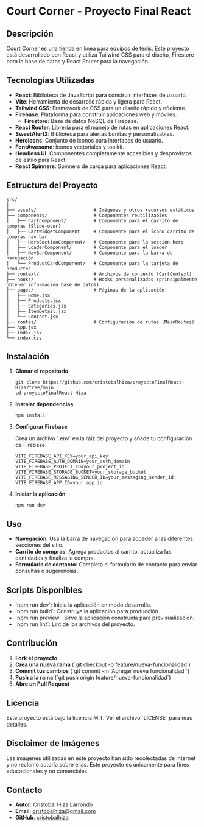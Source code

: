 # Court Corner - Proyecto Final React

## Descripción

Court Corner es una tienda en línea para equipos de tenis. Este proyecto está desarrollado con React y utiliza Tailwind CSS para el diseño, Firestore para la base de datos y React Router para la navegación.

## Tecnologías Utilizadas

- **React**: Biblioteca de JavaScript para construir interfaces de usuario.
- **Vite**: Herramienta de desarrollo rápida y ligera para React.
- **Tailwind CSS**: Framework de CSS para un diseño rápido y eficiente.
- **Firebase**: Plataforma para construir aplicaciones web y móviles.
  - **Firestore**: Base de datos NoSQL de Firebase.
- **React Router**: Librería para el manejo de rutas en aplicaciones React.
- **SweetAlert2**: Biblioteca para alertas bonitas y personalizables.
- **Heroicons**: Conjunto de iconos para interfaces de usuario.
- **FontAwesome**: Iconos vectoriales y toolkit.
- **Headless UI**: Componentes completamente accesibles y desprovistos de estilo para React.
- **React Spinners**: Spinners de carga para aplicaciones React.

## Estructura del Proyecto

```
src/
│
├── assets/                     # Imágenes y otros recursos estáticos
├── components/                 # Componentes reutilizables
│   ├── CartComponent/          # Componente para el carrito de compras (Slide-over)
│   ├── CartWidgetComponent     # Componente para el ícono carrito de compras nav bar
│   ├── HeroSectionComponent/   # Componente para la sección hero 
│   ├── LoaderComponent/        # Componente para el loader
│   ├── NavBarComponent/        # Componente para la barra de navegación
│   └── ProductCardComponent/   # Componente para la tarjeta de productos
├── context/                    # Archivos de contexto (CartContext)
├── hooks/                      # Hooks personalizados (principalmente obtener información base de datos)
├── pages/                      # Páginas de la aplicación
│   ├── Home.jsx
│   ├── Products.jsx
│   ├── Categories.jsx
│   ├── ItemDetail.jsx
│   └── Contact.jsx
├── routes/                     # Configuración de rutas (MainRoutes)
├── App.jsx
├── index.jsx
└── index.css
```

## Instalación

1. **Clonar el repositorio**

   ```
   git clone https://github.com/cristobalhiza/proyectoFinalReact-Hiza/tree/main
   cd proyectoFinalReact-Hiza
   ```

2. **Instalar dependencias**

   ```
   npm install
   ```

3. **Configurar Firebase**

   Crea un archivo \`.env\` en la raíz del proyecto y añade tu configuración de Firebase:

   ```
   VITE_FIREBASE_API_KEY=your_api_key
   VITE_FIREBASE_AUTH_DOMAIN=your_auth_domain
   VITE_FIREBASE_PROJECT_ID=your_project_id
   VITE_FIREBASE_STORAGE_BUCKET=your_storage_bucket
   VITE_FIREBASE_MESSAGING_SENDER_ID=your_messaging_sender_id
   VITE_FIREBASE_APP_ID=your_app_id
   ```

4. **Iniciar la aplicación**

   ```
   npm run dev
   ```

## Uso

- **Navegación**: Usa la barra de navegación para acceder a las diferentes secciones del sitio.
- **Carrito de compras**: Agrega productos al carrito, actualiza las cantidades y finaliza la compra.
- **Formulario de contacto**: Completa el formulario de contacto para enviar consultas o sugerencias.

## Scripts Disponibles

- \`npm run dev\`: Inicia la aplicación en modo desarrollo.
- \`npm run build\`: Construye la aplicación para producción.
- \`npm run preview\`: Sirve la aplicación construida para previsualización.
- \`npm run lint\`: Lint de los archivos del proyecto.

## Contribución

1. **Fork el proyecto**
2. **Crea una nueva rama** (\`git checkout -b feature/nueva-funcionalidad\`)
3. **Commit tus cambios** (\`git commit -m 'Agregar nueva funcionalidad'\`)
4. **Push a la rama** (\`git push origin feature/nueva-funcionalidad\`)
5. **Abre un Pull Request**

## Licencia

Este proyecto está bajo la licencia MIT. Ver el archivo \`LICENSE\` para más detalles.

## Disclaimer de Imágenes

Las imágenes utilizadas en este proyecto han sido recolectadas de internet y no reclamo autoría sobre ellas. Este proyecto es únicamente para fines educacionales y no comerciales.

## Contacto

- **Autor**: Cristobal Hiza Larrondo
- **Email**: cristobalhiza@gmail.com
- **GitHub**: [cristobalhiza](https://github.com/cristobalhiza)